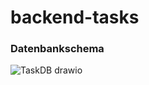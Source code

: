 # backend-tasks

### Datenbankschema
![TaskDB drawio](https://user-images.githubusercontent.com/56795455/200955009-90bdbf84-5c11-4ef2-8ae8-2f50b99bd667.png)
